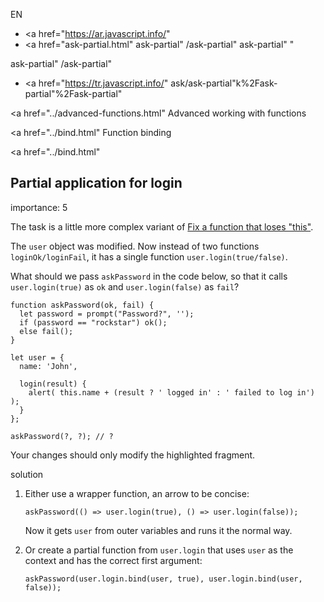 EN

- <a href="https://ar.javascript.info/"
- <a href="ask-partial.html"
  ask-partial"
  /ask-partial"
  ask-partial"
  "

<!-- -->

ask-partial"
/ask-partial"

- <a href="https://tr.javascript.info/"
  ask/ask-partial"k%2Fask-partial"%2Fask-partial" </a>

<a href="../advanced-functions.html" Advanced working with functions</span></a>

<a href="../bind.html" Function binding</span></a>

<a href="../bind.html"

## Partial application for login

<span class="task__importance" title="How important is the task, from 1 to 5">importance: 5</span>

The task is a little more complex variant of [Fix a function that loses "this"](question-use-bind.html).

The `user` object was modified. Now instead of two functions `loginOk/loginFail`, it has a single function `user.login(true/false)`.

What should we pass `askPassword` in the code below, so that it calls `user.login(true)` as `ok` and `user.login(false)` as `fail`?

    function askPassword(ok, fail) {
      let password = prompt("Password?", '');
      if (password == "rockstar") ok();
      else fail();
    }

    let user = {
      name: 'John',

      login(result) {
        alert( this.name + (result ? ' logged in' : ' failed to log in') );
      }
    };

    askPassword(?, ?); // ?

Your changes should only modify the highlighted fragment.

solution

1.  Either use a wrapper function, an arrow to be concise:

        askPassword(() => user.login(true), () => user.login(false));

    Now it gets `user` from outer variables and runs it the normal way.

2.  Or create a partial function from `user.login` that uses `user` as the context and has the correct first argument:

        askPassword(user.login.bind(user, true), user.login.bind(user, false));
